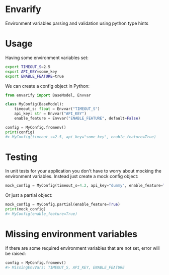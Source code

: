 # Envarify
Environment variables parsing and validation using python type hints


# Usage

Having some environment variables set:
```bash
export TIMEOUT_S=2.5
export API_KEY=some_key
export ENABLE_FEATURE=true
```
We can create a config object in Python:
```python
from envarify import BaseModel, Envvar

class MyConfig(BaseModel):
    timeout_s: float = Envvar("TIMEOUT_S")
    api_key: str = Envvar("API_KEY")
    enable_feature = Envvar("ENABLE_FEATURE", default=False)

config = MyConfig.fromenv()
print(config)
#> MyConfig(timeout_s=2.5, api_key="some_key", enable_feature=True)
```

# Testing
In unit tests for your application you don't have to worry about mocking the environment variables. Instead just create a mock config object:  
```python
mock_config = MyConfig(timeout_s=4.2, api_key="dummy", enable_feature=True)
```
Or just a partial object:
```python
mock_config = MyConfig.partial(enable_feature=True)
print(mock_config)
#> MyConfig(enable_feature=True)
```


# Missing environment variables
If there are some required environment variables that are not set, error will be raised:
```python
config = MyConfig.fromenv()
#> MissingEnvVars: TIMEOUT_S, API_KEY, ENABLE_FEATURE
```

